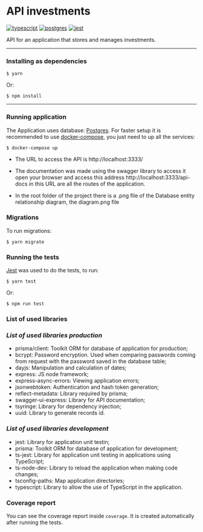 # API investments

[![typescript](https://img.shields.io/badge/typescript-4.3.5-3178c6?style=flat-square&logo=typescript)](https://www.typescriptlang.org/)
[![postgres](https://img.shields.io/badge/postgres-8.6.0-326690?style=flat-square&logo=postgresql&logoColor=white)](https://www.postgresql.org/)
[![jest](https://img.shields.io/badge/jest-27.0.6-brightgreen?style=flat-square&logo=jest)](https://jestjs.io/)
<br>

API for an application that stores and manages investments.

---

### Installing as dependencies

```
$ yarn
```
Or:
```
$ npm install
```
---

### **Running application**
The Application uses database: [Postgres](https://www.postgresql.org/). For faster setup it is recommended to use [docker-compose](https://docs.docker.com/compose/), you just need to up all the services:
```
$ docker-compose up
```
* The URL to access the API is http://localhost:3333/

* The documentation was made using the swagger library to access it open your browser and access this address http://localhost:3333/api-docs in this URL are all the routes of the application.

* In the root folder of the project there is a .png file of the Database entity relationship diagram, the diagram.png file

### Migrations
To run migrations:
```
$ yarn migrate
```
### **Running the tests**
[Jest](https://jestjs.io/) was used to do the tests, to run:
```
$ yarn test
```
Or:
```
$ npm run test
```
### **List of used libraries**
### *List of used libraries production*

* prisma/client: Toolkit ORM for database of application for production;
* bcrypt: Password encryption. Used when comparing passwords coming from request with the password      saved in the database table;
* dayjs: Manipulation and calculation of dates;
* express: JS node framework;
* express-async-errors: Viewing application errors;
* jsonwebtoken: Authentication and hash token generation;
* reflect-metadata: Library required by prisma;
* swagger-ui-express: Library for API documentation;
* tsyringe: Library for dependency injection;
* uuid: Library to generate records id.

### *List of used libraries development*
* jest: Library for application unit testin;
* prisma: Toolkit ORM for database of application for development;
* ts-jest: Library for application unit testing in applications using TypeScript;
* ts-node-dev: Library to reload the application when making code changes;
* tsconfig-paths: Map application directories;
* typescript: Library to allow the use of TypeScript in the application.


### **Coverage report**
You can see the coverage report inside `coverage`. It is created automatically after running the tests.